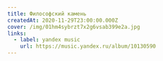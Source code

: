 ```yaml
---
title: Философский камень
createdAt: 2020-11-29T23:00:00.000Z
cover: /img/01hm4sybrzt7x2g6vsab399e2a.jpg
links:
  - label: yandex music
    url: https://music.yandex.ru/album/10130590
---
```

